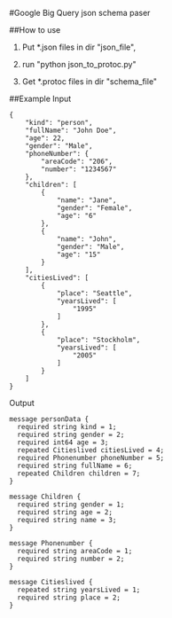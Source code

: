 #Google Big Query json schema paser

##How to use
	
1. Put *.json files in dir "json_file",

2. run "python json_to_protoc.py"

3. Get *.protoc files in dir "schema_file"

##Example
Input

	{
	    "kind": "person",
	    "fullName": "John Doe",
	    "age": 22,
	    "gender": "Male",
	    "phoneNumber": {
	        "areaCode": "206",
	        "number": "1234567"
	    },
	    "children": [
	        {
	            "name": "Jane",
	            "gender": "Female",
	            "age": "6"
	        },
	        {
	            "name": "John",
	            "gender": "Male",
	            "age": "15"
	        }
	    ],
	    "citiesLived": [
	        {
	            "place": "Seattle",
	            "yearsLived": [
	                "1995"
	            ]
	        },
	        {
	            "place": "Stockholm",
	            "yearsLived": [
	                "2005"
	            ]
	        }
	    ]
	}
	
Output

	message personData {
	  required string kind = 1;
	  required string gender = 2;
	  required int64 age = 3;
	  repeated Citieslived citiesLived = 4;
	  required Phonenumber phoneNumber = 5;
	  required string fullName = 6;
	  repeated Children children = 7;
	}
	
	message Children {
	  required string gender = 1;
	  required string age = 2;
	  required string name = 3;
	}
	
	message Phonenumber {
	  required string areaCode = 1;
	  required string number = 2;
	}
	
	message Citieslived {
	  repeated string yearsLived = 1;
	  required string place = 2;
	}